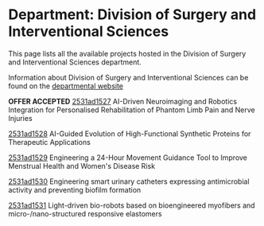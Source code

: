 # Department: **Division of Surgery and Interventional Sciences**

This page lists all the available projects hosted in the Division of Surgery and Interventional Sciences department.

Information about Division of Surgery and Interventional Sciences can be found on the [departmental website](https://www.ucl.ac.uk/surgery)

**OFFER ACCEPTED** [2531ad1527](../projects/2531ad1527.md) AI-Driven Neuroimaging and Robotics Integration for Personalised Rehabilitation of Phantom Limb Pain and Nerve Injuries

[2531ad1528](../projects/2531ad1528.md) AI-Guided Evolution of High-Functional Synthetic Proteins for Therapeutic Applications

[2531ad1529](../projects/2531ad1529.md) Engineering a 24-Hour Movement Guidance Tool to Improve Menstrual Health and Women's Disease Risk

[2531ad1530](../projects/2531ad1530.md) Engineering smart urinary catheters expressing antimicrobial activity and preventing biofilm formation

[2531ad1531](../projects/2531ad1531.md) Light-driven bio-robots based on bioengineered myofibers and micro-/nano-structured responsive elastomers


